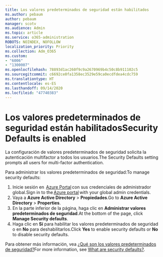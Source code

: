 ```yaml
---
title: Los valores predeterminados de seguridad están habilitados
ms.author: pebaum
author: pebaum
manager: scotv
ms.audience: Admin
ms.topic: article
ms.service: o365-administration
ROBOTS: NOINDEX, NOFOLLOW
localization_priority: Priority
ms.collection: Adm_O365
ms.custom:
- "6006"
- "1300007"
ms.openlocfilehash: 78893d1ac260f9c9a2670969b4c50c8b911102c5
ms.sourcegitcommit: c6692ce0fa1358ec3529e59ca0ecdfdea4cdc759
ms.translationtype: HT
ms.contentlocale: es-ES
ms.lasthandoff: 09/14/2020
ms.locfileid: "47740383"
---
```

# <a name="security-defaults-is-enabled"></a><span data-ttu-id="2df53-102">Los valores predeterminados de seguridad están habilitados</span><span class="sxs-lookup"><span data-stu-id="2df53-102">Security Defaults is enabled</span></span>

<span data-ttu-id="2df53-103">La configuración de valores predeterminados de seguridad solicita la autenticación multifactor a todos los usuarios.</span><span class="sxs-lookup"><span data-stu-id="2df53-103">The Security Defaults setting prompts all users for multi-factor authentication.</span></span>

<span data-ttu-id="2df53-104">Para administrar los valores predeterminados de seguridad:</span><span class="sxs-lookup"><span data-stu-id="2df53-104">To manage security defaults:</span></span>

1. <span data-ttu-id="2df53-105">Inicie sesión en  [Azure Portal](https://ms.portal.azure.com/) con sus credenciales de administrador global.</span><span class="sxs-lookup"><span data-stu-id="2df53-105">Sign in to the [Azure portal](https://ms.portal.azure.com/) with your global admin credentials.</span></span>
2. <span data-ttu-id="2df53-106">Vaya a **Azure Active Directory** > **Propiedades**.</span><span class="sxs-lookup"><span data-stu-id="2df53-106">Go to **Azure Active Directory** > **Properties**.</span></span>
3. <span data-ttu-id="2df53-107">En la parte inferior de la página, haga clic en **Administrar valores predeterminados de seguridad**.</span><span class="sxs-lookup"><span data-stu-id="2df53-107">At the bottom of the page, click **Manage Security defaults**.</span></span>
4. <span data-ttu-id="2df53-108">Haga clic en **Sí** para habilitar los valores predeterminados de seguridad o en **No** para deshabilitarlos.</span><span class="sxs-lookup"><span data-stu-id="2df53-108">Click **Yes** to enable security defaults or **No** to disable security defaults.</span></span>

<span data-ttu-id="2df53-109">Para obtener más información, vea [¿Qué son los valores predeterminados de seguridad?](https://docs.microsoft.com/azure/active-directory/fundamentals/concept-fundamentals-security-defaults)</span><span class="sxs-lookup"><span data-stu-id="2df53-109">For more information, see [What are security defaults?](https://docs.microsoft.com/azure/active-directory/fundamentals/concept-fundamentals-security-defaults).</span></span>